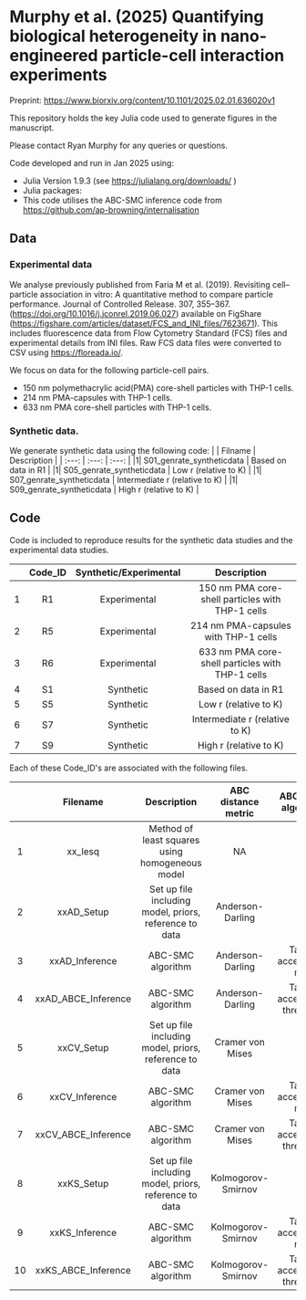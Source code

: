 # Murphy et al. (2025) Quantifying biological heterogeneity in nano-engineered particle-cell interaction experiments

Preprint: https://www.biorxiv.org/content/10.1101/2025.02.01.636020v1

This repository holds the key Julia code used to generate figures in the manuscript.

Please contact Ryan Murphy for any queries or questions.

Code developed and run in Jan 2025 using:

- Julia Version 1.9.3 (see https://julialang.org/downloads/ )
- Julia packages:
- This code utilises the ABC-SMC inference code from https://github.com/ap-browning/internalisation

## Data

### Experimental data 
We analyse previously published from Faria M et al. (2019). Revisiting cell–particle association in vitro: A quantitative method to compare particle performance. Journal of Controlled Release. 307, 355–367. (https://doi.org/10.1016/j.jconrel.2019.06.027) available on FigShare (https://figshare.com/articles/dataset/FCS_and_INI_files/7623671). This includes fluorescence data from Flow Cytometry Standard (FCS) files and experimental details from INI files. Raw FCS data files were converted to CSV using https://floreada.io/.

We focus on data for the following particle-cell pairs.
- 150 nm polymethacrylic acid(PMA) core-shell particles with THP-1 cells.
- 214 nm PMA-capsules with THP-1 cells.
- 633 nm PMA core-shell particles with THP-1 cells.


### Synthetic data.
We generate synthetic data using the following code:
| | Filname      | Description           | 
| :---:    | :---: | :---: |
|1| S01_genrate_syntheticdata | Based on data in R1 |
|1| S05_genrate_syntheticdata  | Low r (relative to K) |
|1| S07_genrate_syntheticdata  | Intermediate r (relative to K) |
|1| S09_genrate_syntheticdata  | High r (relative to K) |

## Code

Code is included to reproduce results for the synthetic data studies and the experimental data studies.

| | Code_ID       | Synthetic/Experimental | Description           | 
| :---:   | :---: | :---: | :---: |
|1| R1 | Experimental | 150 nm PMA core-shell particles with THP-1 cells |
|2| R5 | Experimental | 214 nm PMA-capsules with THP-1 cells |
|3| R6 | Experimental | 633 nm PMA core-shell particles with THP-1 cells |
|4| S1 | Synthetic | Based on data in R1 |
|5| S5 | Synthetic | Low r (relative to K) |
|6| S7 | Synthetic | Intermediate r (relative to K) |
|7| S9 | Synthetic | High r (relative to K) |


Each of these Code_ID's are associated with the following files.

| | Filename       | Description | ABC distance metric | ABC-SMC algorithm | 
| :---:   | :---: | :---: | :---: | :---: |
|1| xx_lesq | Method of least squares using homogeneous model  |  NA | NA |
|2| xxAD_Setup | Set up file including model, priors, reference to data  |  Anderson-Darling | NA |
|3| xxAD_Inference | ABC-SMC algorithm  | Anderson-Darling  | Target acceptance rate |
|4| xxAD_ABCE_Inference |  ABC-SMC algorithm |  Anderson-Darling | Target acceptance threshold |
|5| xxCV_Setup | Set up file including model, priors, reference to data  |  Cramer von Mises | NA |
|6| xxCV_Inference | ABC-SMC algorithm  | Cramer von Mises  | Target acceptance rate |
|7| xxCV_ABCE_Inference |  ABC-SMC algorithm |  Cramer von Mises | Target acceptance threshold |
|8| xxKS_Setup | Set up file including model, priors, reference to data  |  Kolmogorov-Smirnov | NA |
|9| xxKS_Inference | ABC-SMC algorithm  | Kolmogorov-Smirnov  | Target acceptance rate |
|10| xxKS_ABCE_Inference |  ABC-SMC algorithm |  Kolmogorov-Smirnov | Target acceptance threshold |





